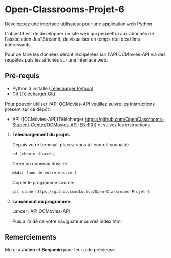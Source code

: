 # Open-Classrooms-Projet-6

Développez une interface utilisateur pour une application web Python

L'objectif est de développer un site web qui permettra aux abonnés de l'association JusTStreamIt, de visualiser en temps réel des films intéressants.

Pour ce faire les données seront récupérées sur l'API OCMovies-API via des requêtes puis les affichés sur une interface web.

## Pré-requis 

* Python 3 installé ([Télécharger Python](https://www.python.org/downloads/))
* Git ([Télécharger Git](https://github.com/))

Pour pouvoir utiliser l'API OCMovies-API veuillez suivre les instructions présent sur ce dépôt :

* API ([OCMovies-API](Télécharger https://github.com/OpenClassrooms-Student-Center/OCMovies-API-EN-FR)) et suivez les instructions.

1. **Téléchargement du projet.**


    Depuis votre terminal, placez-vous à l'endroit souhaité:
    
    ```cd [chemin d'accès]```  
    
    Creer un nouveau dossier:
    
    ```mkdir [nom de votre dossier]```

    Copier le programme source:

    ```git clone https://github.com/Lockco/Open-Classrooms-Projet-6```
    
2. **Lancement du programme.**

    Lancer l'API OCMovies-API
    
    Puis à l'aide de votre naviguateur ouvrez index.html

## Remerciements

Merci à **Julien** et **Benjamin** pour leur aide précieuse.
    
    

